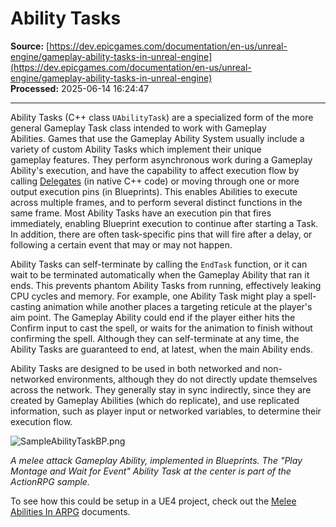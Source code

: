 # Ability Tasks

**Source:** [https://dev.epicgames.com/documentation/en-us/unreal-engine/gameplay-ability-tasks-in-unreal-engine](https://dev.epicgames.com/documentation/en-us/unreal-engine/gameplay-ability-tasks-in-unreal-engine)  
**Processed:** 2025-06-14 16:24:47

---

Ability Tasks (C++ class `UAbilityTask`) are a specialized form of the more general Gameplay Task class intended to work with Gameplay Abilities. Games that use the Gameplay Ability System usually include a variety of custom Ability Tasks which implement their unique gameplay features. They perform asynchronous work during a Gameplay Ability's execution, and have the capability to affect execution flow by calling [Delegates](/documentation/en-us/unreal-engine/delegates-and-lambda-functions-in-unreal-engine) (in native C++ code) or moving through one or more output execution pins (in Blueprints). This enables Abilities to execute across multiple frames, and to perform several distinct functions in the same frame. Most Ability Tasks have an execution pin that fires immediately, enabling Blueprint execution to continue after starting a Task. In addition, there are often task-specific pins that will fire after a delay, or following a certain event that may or may not happen.

Ability Tasks can self-terminate by calling the `EndTask` function, or it can wait to be terminated automatically when the Gameplay Ability that ran it ends. This prevents phantom Ability Tasks from running, effectively leaking CPU cycles and memory. For example, one Ability Task might play a spell-casting animation while another places a targeting reticule at the player's aim point. The Gameplay Ability could end if the player either hits the Confirm input to cast the spell, or waits for the animation to finish without confirming the spell. Although they can self-terminate at any time, the Ability Tasks are guaranteed to end, at latest, when the main Ability ends.

Ability Tasks are designed to be used in both networked and non-networked environments, although they do not directly update themselves across the network. They generally stay in sync indirectly, since they are created by Gameplay Abilities (which do replicate), and use replicated information, such as player input or networked variables, to determine their execution flow.

![](https://d1iv7db44yhgxn.cloudfront.net/documentation/images/f5d35850-116e-4538-b621-3e6288ef4d6d/sampleabilitytaskbp.png "SampleAbilityTaskBP.png")

*A melee attack Gameplay Ability, implemented in Blueprints. The "Play Montage and Wait for Event" Ability Task at the center is part of the ActionRPG sample.*

To see how this could be setup in a UE4 project, check out the [Melee Abilities In ARPG](/documentation/en-us/unreal-engine/samples-and-tutorials-for-unreal-engine) documents.